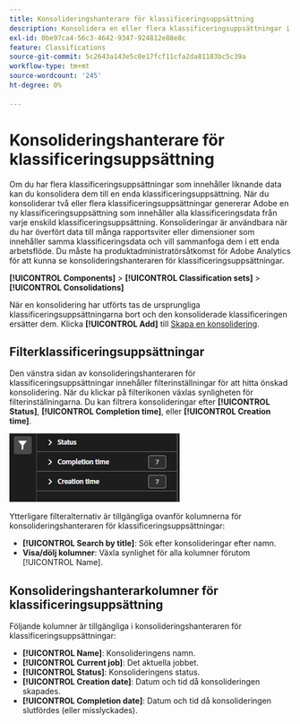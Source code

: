 ```yaml
---
title: Konsolideringshanterare för klassificeringsuppsättning
description: Konsolidera en eller flera klassificeringsuppsättningar i en enda klassificeringsuppsättning.
exl-id: 0be97ca4-56c3-4642-9347-924812e88e8c
feature: Classifications
source-git-commit: 5c2643a143e5c8e17fcf11cfa2da81183bc5c39a
workflow-type: tm+mt
source-wordcount: '245'
ht-degree: 0%

---
```


# Konsolideringshanterare för klassificeringsuppsättning

Om du har flera klassificeringsuppsättningar som innehåller liknande data kan du konsolidera dem till en enda klassificeringsuppsättning. När du konsoliderar två eller flera klassificeringsuppsättningar genererar Adobe en ny klassificeringsuppsättning som innehåller alla klassificeringsdata från varje enskild klassificeringsuppsättning. Konsolideringar är användbara när du har överfört data till många rapportsviter eller dimensioner som innehåller samma klassificeringsdata och vill sammanfoga dem i ett enda arbetsflöde. Du måste ha produktadministratörsåtkomst för Adobe Analytics för att kunna se konsolideringshanteraren för klassificeringsuppsättningar.

**[!UICONTROL Components]** > **[!UICONTROL Classification sets]** > **[!UICONTROL Consolidations]**

När en konsolidering har utförts tas de ursprungliga klassificeringsuppsättningarna bort och den konsoliderade klassificeringen ersätter dem. Klicka **[!UICONTROL Add]** till [Skapa en konsolidering](process.md).

## Filterklassificeringsuppsättningar

Den vänstra sidan av konsolideringshanteraren för klassificeringsuppsättningar innehåller filterinställningar för att hitta önskad konsolidering. När du klickar på filterikonen växlas synligheten för filterinställningarna. Du kan filtrera konsolideringar efter **[!UICONTROL Status]**, **[!UICONTROL Completion time]**, eller **[!UICONTROL Creation time]**.

![Konsolideringsfilter för klassificeringsuppsättning](../../assets/classification-set-consolidation-filters.png)

Ytterligare filteralternativ är tillgängliga ovanför kolumnerna för konsolideringshanteraren för klassificeringsuppsättningar:

* **[!UICONTROL Search by title]**: Sök efter konsolideringar efter namn.
* **Visa/dölj kolumner**: Växla synlighet för alla kolumner förutom [!UICONTROL Name].

## Konsolideringshanterarkolumner för klassificeringsuppsättning

Följande kolumner är tillgängliga i konsolideringshanteraren för klassificeringsuppsättningar:

* **[!UICONTROL Name]**: Konsolideringens namn.
* **[!UICONTROL Current job]**: Det aktuella jobbet. <!-- todo: better description -->
* **[!UICONTROL Status]**: Konsolideringens status. <!-- todo: get list of possible statuses -->
* **[!UICONTROL Creation date]**: Datum och tid då konsolideringen skapades.
* **[!UICONTROL Completion date]**: Datum och tid då konsolideringen slutfördes (eller misslyckades).
